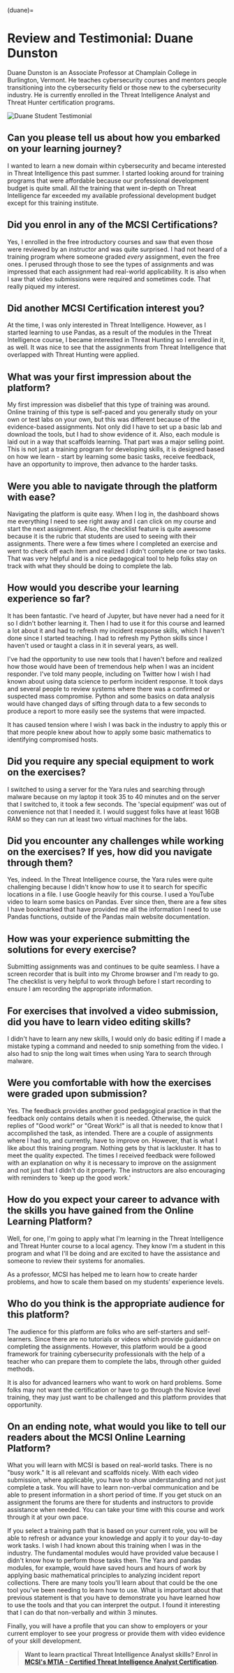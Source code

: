 (duane)=
# Review and Testimonial: Duane Dunston
Duane Dunston is an Associate Professor at Champlain College in Burlington, Vermont.  He teaches cybersecurity courses and mentors people transitioning into the cybersecurity field or those new to the cybersecurity industry.  He is currently enrolled in the Threat Intelligence Analyst and Threat Hunter certification programs.

<img src="images/duane-testimonial.png" alt="Duane Student Testimonial"/>

## Can you please tell us about how you embarked on your learning journey?

I wanted to learn a new domain within cybersecurity and became interested in Threat Intelligence this past summer.  I started looking around for training programs that were affordable because our professional development budget is quite small. All the training that went in-depth on Threat Intelligence far exceeded my available professional development budget except for this training institute.

## Did you enrol in any of the MCSI Certifications?

Yes, I enrolled in the free introductory courses and saw that even those were reviewed by an instructor and was quite surprised. I had not heard of a training program where someone graded *every* assignment, even the free ones. I perused through those to see the types of assignments and was impressed that each assignment had real-world applicability.  It is also when I saw that video submissions were required and sometimes code.  That really piqued my interest.

## Did another MCSI Certification interest you?

At the time, I was only interested in Threat Intelligence.  However, as I started learning to use Pandas, as a result of the modules in the Threat Intelligence course, I became interested in Threat Hunting so I enrolled in it, as well.  It was nice to see that the assignments from Threat Intelligence that overlapped with Threat Hunting were applied.

## What was your first impression about the platform?

My first impression was disbelief that this type of training was around.  Online training of this type is self-paced and you generally study on your own or test labs on your own, but this was different because of the evidence-based assignments. Not only did I have to set up a basic lab and download the tools, but I had to show evidence of it.  Also, each module is laid out in a way that scaffolds learning. That part was a major selling point.  This is not just a training program for developing skills, it is designed based on how we learn - start by learning some basic tasks, receive feedback, have an opportunity to improve, then advance to the harder tasks.

## Were you able to navigate through the platform with ease?

Navigating the platform is quite easy.  When I log in, the dashboard shows me everything I need to see right away and I can click on my course and start the next assignment.  Also, the checklist feature is quite awesome because it is the rubric that students are used to seeing with their assignments.  There were a few times where I completed an exercise and went to check off each item and realized I didn't complete one or two tasks.  That was very helpful and is a nice pedagogical tool to help folks stay on track with what they should be doing to complete the lab.

## How would you describe your learning experience so far?

It has been fantastic.  I've heard of Jupyter, but have never had a need for it so I didn't bother learning it.  Then I had to use it for this course and learned a lot about it and had to refresh my incident response skills, which I haven't done since I started teaching.  I had to refresh my Python skills since I haven't used or taught a class in it in several years, as well.

I've had the opportunity to use new tools that I haven't before and realized how those would have been of tremendous help when I was an incident responder.  I've told many people, including on Twitter how I wish I had known about using data science to perform incident response.  It took days and several people to review systems where there was a confirmed or suspected mass compromise.  Python and some basics on data analysis would have changed days of sifting through data to a few seconds to produce a report to more easily see the systems that were impacted.

It has caused tension where I wish I was back in the industry to apply this or that more people knew about how to apply some basic mathematics to identifying compromised hosts.

## Did you require any special equipment to work on the exercises?

I switched to using a server for the Yara rules and searching through malware because on my laptop it took 35 to 40 minutes and on the server that I switched to, it took a few seconds.  The 'special equipment’ was out of convenience not that I needed it.  I would suggest folks have at least 16GB RAM so they can run at least two virtual machines for the labs.

## Did you encounter any challenges while working on the exercises? If yes, how did you navigate through them?

Yes, indeed. In the Threat Intelligence course, the Yara rules were quite challenging because I didn't know how to use it to search for specific locations in a file.  I use Google heavily for this course.  I used a YouTube video to learn some basics on Pandas.  Ever since then, there are a few sites I have bookmarked that have provided me all the information I need to use Pandas functions, outside of the Pandas main website documentation.

## How was your experience submitting the solutions for every exercise?

Submitting assignments was and continues to be quite seamless.  I have a screen recorder that is built into my Chrome browser and I'm ready to go.  The checklist is very helpful to work through before I start recording to ensure I am recording the appropriate information.

## For exercises that involved a video submission, did you have to learn video editing skills?

I didn't have to learn any new skills, I would only do basic editing if I made a mistake typing a command and needed to snip something from the video.  I also had to snip the long wait times when using Yara to search through malware.

## Were you comfortable with how the exercises were graded upon submission?

Yes. The feedback provides another good pedagogical practice in that the feedback only contains details when it is needed.  Otherwise, the quick replies of "Good work!" or "Great Work!" is all that is needed to know that I accomplished the task, as intended.  There are a couple of assignments where I had to, and currently, have to improve on.  However, that is what I like about this training program.  Nothing gets by that is lackluster.  It has to meet the quality expected.  The times I received feedback were followed with an explanation on why it is necessary to improve on the assignment and not just that I didn't do it properly.  The instructors are also encouraging with reminders to 'keep up the good work.'

## How do you expect your career to advance with the skills you have gained from the Online Learning Platform?

Well, for one, I'm going to apply what I'm learning in the Threat Intelligence and Threat Hunter course to a local agency.  They know I'm a student in this program and what I'll be doing and are excited to have the assistance and someone to review their systems for anomalies. 

As a professor, MCSI has helped me to learn how to create harder problems, and how to scale them based on my students’ experience levels.

## Who do you think is the appropriate audience for this platform?

The audience for this platform are folks who are self-starters and self-learners.  Since there are no tutorials or videos which provide guidance on completing the assignments. However, this platform would be a good framework for training cybersecurity professionals with the help of a teacher who can prepare them to complete the labs, through other guided methods.

It is also for advanced learners who want to work on hard problems.  Some folks may not want the certification or have to go through the Novice level training, they may just want to be challenged and this platform provides that opportunity.

## On an ending note, what would you like to tell our readers about the MCSI Online Learning Platform?

What you will learn with MCSI is based on real-world tasks.  There is no "busy work."  It is all relevant and scaffolds nicely.  With each video submission, where applicable, you have to show understanding and not just complete a task.  You will have to learn non-verbal communication and be able to present information in a short period of time.  If you get stuck on an assignment the forums are there for students and instructors to provide assistance when needed.  You can take your time with this course and work through it at your own pace.

If you select a training path that is based on your current role, you will be able to refresh or advance your knowledge and apply it to your day-to-day work tasks.  I wish I had known about this training when I was in the industry.  The fundamental modules would have provided value because I didn't know how to perform those tasks then.  The Yara and pandas modules, for example, would have saved hours and hours of work by applying basic mathematical principles to analyzing incident report collections.  There are many tools you'll learn about that could be the one tool you've been needing to learn how to use.  What is important about that previous statement is that you have to demonstrate you have learned how to use the tools and that you can interpret the output.  I found it interesting that I can do that non-verbally and within 3 minutes.

Finally, you will have a profile that you can show to employers or your current employer to see your progress or provide them with video evidence of your skill development.

> **Want to learn practical Threat Intelligence Analyst skills? Enrol in [MCSI's MTIA - Certified Threat Intelligence Analyst Certification](https://www.mosse-institute.com/certifications/mtia-certified-threat-intelligence-analyst.html).**